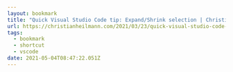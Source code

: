 ```yaml
---
layout: bookmark
title: "Quick Visual Studio Code tip: Expand/Shrink selection | Christian Heilmann"
url: https://christianheilmann.com/2021/03/23/quick-visual-studio-code-tip-expand-shrink-selection/
tags:
  - bookmark
  - shortcut
  - vscode
date: 2021-05-04T08:47:22.051Z
---
```

 
